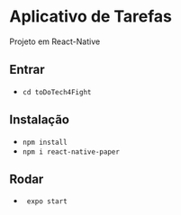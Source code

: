 # Aplicativo de Tarefas

Projeto em React-Native 

## Entrar
- `cd toDoTech4Fight`

## Instalação
- `npm install`
-  `npm i react-native-paper`

## Rodar
- ` expo start`
